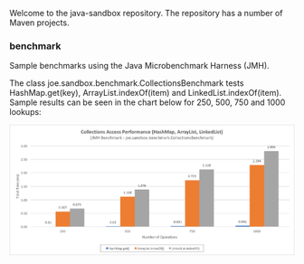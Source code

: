 Welcome to the java-sandbox repository. The repository has a number of Maven projects.

### benchmark
Sample benchmarks using the Java Microbenchmark Harness (JMH).

The class joe.sandbox.benchmark.CollectionsBenchmark tests HashMap.get(key), ArrayList.indexOf(item) and LinkedList.indexOf(item). Sample results can be seen in the chart below for 250, 500, 750 and 1000 lookups:

![](https://github.com/jsicree/java-sandbox/blob/master/benchmark/docs/CollectionsBenchmark_Sample_Results.png)
